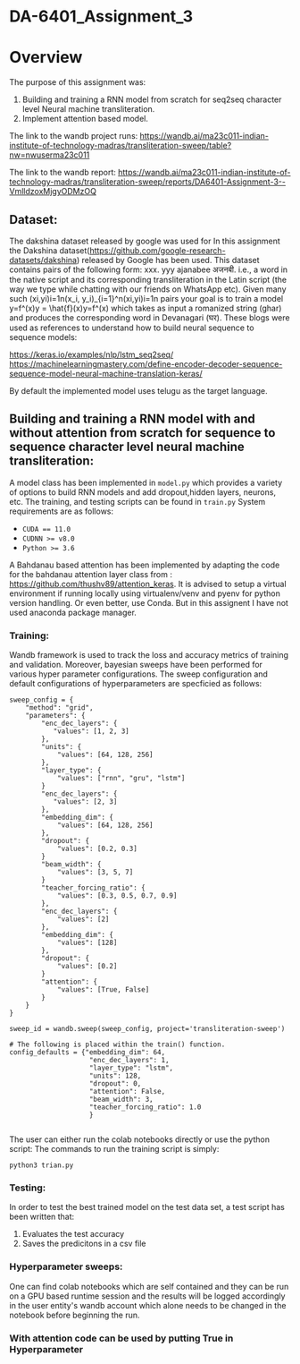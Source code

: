 # DA-6401_Assignment_3
# Overview
The purpose of this assignment was:
1. Building and training a RNN model from scratch for seq2seq character level Neural machine transliteration.
2. Implement attention based model.

The link to the wandb project runs:
https://wandb.ai/ma23c011-indian-institute-of-technology-madras/transliteration-sweep/table?nw=nwuserma23c011

The link to the wandb report:
https://wandb.ai/ma23c011-indian-institute-of-technology-madras/transliteration-sweep/reports/DA6401-Assignment-3--VmlldzoxMjgyODMzOQ
## Dataset:

The dakshina dataset released by google was used for 
In this assignment the Dakshina dataset(https://github.com/google-research-datasets/dakshina) released by Google has been used. This dataset contains pairs of the following form: 
﻿xxx.      yyy﻿
ajanabee अजनबी.
i.e., a word in the native script and its corresponding transliteration in the Latin script (the way we type while chatting with our friends on WhatsApp etc). Given many such (xi,yi)i=1n(x_i, y_i)_{i=1}^n(xi​,yi​)i=1n​ pairs your goal is to train a model y=f^(x)y = \hat{f}(x)y=f^​(x) which takes as input a romanized string (ghar) and produces the corresponding word in Devanagari (घर). 
These blogs were used as references to understand how to build neural sequence to sequence models: 

https://keras.io/examples/nlp/lstm_seq2seq/
https://machinelearningmastery.com/define-encoder-decoder-sequence-sequence-model-neural-machine-translation-keras/

By default the implemented model uses telugu as the target language. 

## Building and training a RNN model with and without attention from scratch for sequence to sequence character level neural machine transliteration:

A model class has been implemented in ```model.py``` which provides a variety of options to build RNN models and add dropout,hidden layers, neurons, etc. 
The training, and testing scripts can be found in ```train.py```
System requirements are as follows:
- ```CUDA == 11.0```
- ```CUDNN >= v8.0```
- ```Python >= 3.6 ```


A Bahdanau based attention has been implemented by adapting the code for the bahdanau attention layer class from : https://github.com/thushv89/attention_keras. 
It is advised to setup a virtual environment if running locally using virtualenv/venv and pyenv for python version handling. Or even better, use Conda. But in this assignent I have not used anaconda package manager. 
### Training:
Wandb framework is used to track the loss and accuracy metrics of training and validation. Moreover, bayesian sweeps have been performed for various hyper parameter configurations. 
The sweep configuration and default configurations of hyperparameters are specficied as follows:
```
sweep_config = {
    "method"﻿: "grid"﻿,
    "parameters"﻿: {
        "enc_dec_layers": {
           "values": [1, 2, 3]
        },
        "units": {
            "values": [64, 128, 256]
        },
        "layer_type": {
            "values": ["rnn", "gru", "lstm"]
        }
        "enc_dec_layers": {
           "values": [2, 3]
        },
        "embedding_dim": {
            "values": [64, 128, 256]
        },
        "dropout": {
            "values": [0.2, 0.3]
        }
        "beam_width": {
            "values": [3, 5, 7]
        }
        "teacher_forcing_ratio": {
            "values": [0.3, 0.5, 0.7, 0.9]
        },
        "enc_dec_layers": {
            "values": [2]
        },
        "embedding_dim": {
            "values": [128]
        },
        "dropout": {
            "values": [0.2]
        }
        "attention": {
            "values": [True, False]
        }
    }
}

sweep_id = wandb.sweep(sweep_config, project='transliteration-sweep')

# The following is placed within the train() function. 
config_defaults = {"embedding_dim": 64,
                    "enc_dec_layers": 1,
                    "layer_type": "lstm",
                    "units": 128,
                    "dropout": 0,
                    "attention": False,
                    "beam_width": 3,
                    "teacher_forcing_ratio": 1.0
                    }
 
```

The user can either run the colab notebooks directly or use the python script:
The commands to run the training script is simply:

```python3 trian.py```


### Testing:

In order to test the best trained model on the test data set, a test script has been written that:
1. Evaluates the test accuracy
2. Saves the predicitons in a csv file




### Hyperparameter sweeps:

One can find colab notebooks which are self contained and they can be run on a GPU based runtime session and the results will be logged accordingly in the user entity's wandb account which alone needs to be changed in the notebook before beginning the run. 

### With attention code can be used by putting True in Hyperparameter


